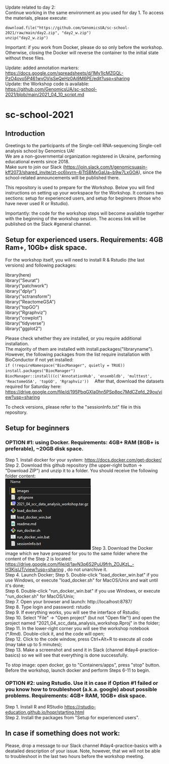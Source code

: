 Update related to day 2:  
Continue working in the same environment as you used for day 1. To access the materials, please execute:  
```
download.file("https://github.com/GenomicsUA/sc-school-2021/raw/main/day2.zip", "day2_w.zip")
unzip("day2_w.zip")
```
Important: if you work from Docker, please do so only before the workshop. Otherwise, closing the Docker will reverse the container to the initial state without these files.    

Update: added annotation markers: https://docs.google.com/spreadsheets/d/1My1IcMZGQL-PzO4ovo5P461wvOVisSeQeHz0Ai9M6PE/edit?usp=sharing  
Update: the Workshop code is available: https://github.com/GenomicsUA/sc-school-2021/blob/main/2021_04_10_script.md  

# sc-school-2021

## Introduction
Greetings to the participants of the Single-cell RNA-sequencing Single-cell analysis school by Genomics UA!  
We are a non-governmental organization registered in Ukraine, performing educational events since 2018.  
Make sure to join our Slack (https://join.slack.com/t/genomicsuasin-kff2073/shared_invite/zt-oc6lxvrn-4iTtSBMxGaUa~b9w7LxGOA), since the school-related announcements will be published there.

This repository is used to prepare for the Workshop. Below you will find instructions on setting up your workspace for the Workshop. It contains two sections: setup for experienced users, and setup for beginners (those who have never used R or Rstudio).

Importantly: the code for the workshop steps will become available together with the beginning of the workshop session. The access link will be published on the Slack #general channel.

## Setup for experienced users. Requirements: 4GB Ram+, 10Gb+ disk space. 
For the workshop itself, you will need to install R & Rstudio (the last versions) and following packages:  

library(here)  
library("Seurat")  
library("patchwork")  
library("dplyr")  
library("sctransform")  
library("ReactomeGSA")  
library("topGO")  
library("Rgraphviz")  
library("cowplot")  
library("tidyverse")  
library("ggplot2")  

Please check whether they are installed, or you require additional installation.  
The majority of them are installed with install.packages("libraryname").  
However, the following packages from the list require installation with BioConductor if not yet installed:  
`
if (!requireNamespace("BiocManager", quietly = TRUE))
    install.packages("BiocManager")
BiocManager::install((c('AnnotationHub', 'ensembldb', 'multtest', 'ReactomeGSA', 'topGO', 'Rgraphviz'))  
`
After that, download the datasets required for Saturday here: https://drive.google.com/file/d/195PbqGXla0hn5PSp8pc7MdCZqfd_29ov/view?usp=sharing  

To check versions, please refer to the "sessionInfo.txt" file in this repository.

## Setup for beginners  
### OPTION #1: using Docker. Requirements: 4GB+ RAM (8GB+ is preferable), ~20GB disk space.  
Step 1. Install docker for your system: https://docs.docker.com/get-docker/  
Step 2. Download this github repository (the upper-right button -> "Download ZIP") and unzip it to a folder. You should receive the following folder content:  
![Folder_content_screenshot](images/screenshot.png?raw=true "Folder_content_screenshot")
Step 3. Download the Docker image which we have prepared for you to the same folder where the content of the Step 2 is located: https://drive.google.com/file/d/1avN3p6S2PuU9frh_ZOJKzL_-H3KislJT/view?usp=sharing , do not unarchive it.  
Step 4. Launch Docker;
Step 5. Double-click "load_docker_win.bat" if you use Windows, or execute "load_docker.sh" for MacOS/Unix and wait until it's done;  
Step 6. Double-click "run_docker_win.bat" if you use Windows, or execute "run_docker.sh" for MacOS/Unix;  
Step 7. Open your browser and launch: http://localhost:8787/   
Step 8. Type login and password: rstudio  
Step 9. If everything works, you will see the interface of Rstudio;  
Step 10. Select "File" -> "Open project" (but not "Open file"!) and open the project named "2021_04_scc_data_analysis_workshop.Rproj" in the folder;  
Step 11. In the lower-right corner you will see the workshop notebook (*.Rmd). Double-click it, and the code will open;  
Step 12. Click to the code window, press Ctrl+Alt+R to execute all code (may take up to 5 minutes);  
Step 13. Make a screenshot and send it in Slack (channel #day4-practice-basics) so we will see that everything is done successfully.  

To stop image: open docker, go to "Containers/apps", press "stop" button. Before the workshop, launch docker and perform Steps 6-11 to begin.  
### OPTION #2: using Rstudio. Use it in case if Option #1 failed or you know how to troubleshoot (a.k.a. google) about possible problems. Requirements: 4GB+ RAM, 10GB+ disk space.
Step 1. Install R and RStudio https://rstudio-education.github.io/hopr/starting.html  
Step 2. Install the packages from "Setup for experienced users".  

## In case if something does not work:  
Please, drop a message to our Slack channel #day4-practice-basics with a deatailed description of your issue. Note, however, that we will not be able to troubleshoot in the last two hours before the workshop meeting.  
